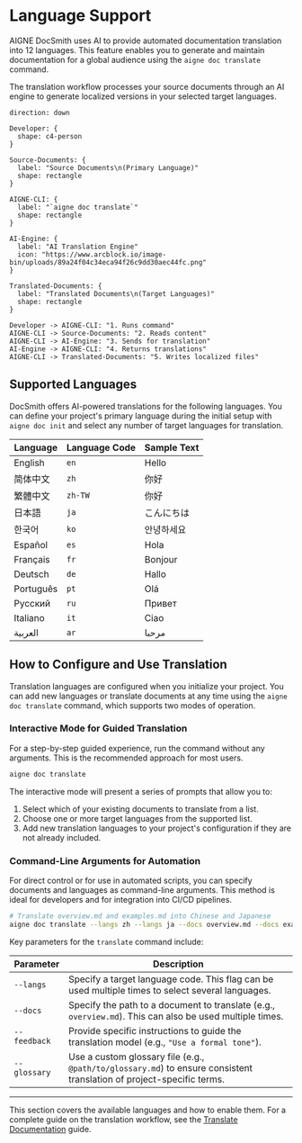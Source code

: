 # Language Support

AIGNE DocSmith uses AI to provide automated documentation translation into 12 languages. This feature enables you to generate and maintain documentation for a global audience using the `aigne doc translate` command.

The translation workflow processes your source documents through an AI engine to generate localized versions in your selected target languages.

```d2
direction: down

Developer: {
  shape: c4-person
}

Source-Documents: {
  label: "Source Documents\n(Primary Language)"
  shape: rectangle
}

AIGNE-CLI: {
  label: "`aigne doc translate`"
  shape: rectangle
}

AI-Engine: {
  label: "AI Translation Engine"
  icon: "https://www.arcblock.io/image-bin/uploads/89a24f04c34eca94f26c9dd30aec44fc.png"
}

Translated-Documents: {
  label: "Translated Documents\n(Target Languages)"
  shape: rectangle
}

Developer -> AIGNE-CLI: "1. Runs command"
AIGNE-CLI -> Source-Documents: "2. Reads content"
AIGNE-CLI -> AI-Engine: "3. Sends for translation"
AI-Engine -> AIGNE-CLI: "4. Returns translations"
AIGNE-CLI -> Translated-Documents: "5. Writes localized files"
```

## Supported Languages

DocSmith offers AI-powered translations for the following languages. You can define your project's primary language during the initial setup with `aigne doc init` and select any number of target languages for translation.

| Language | Language Code | Sample Text |
|---|---|---|
| English | `en` | Hello |
| 简体中文 | `zh` | 你好 |
| 繁體中文 | `zh-TW` | 你好 |
| 日本語 | `ja` | こんにちは |
| 한국어 | `ko` | 안녕하세요 |
| Español | `es` | Hola |
| Français | `fr` | Bonjour |
| Deutsch | `de` | Hallo |
| Português | `pt` | Olá |
| Русский | `ru` | Привет |
| Italiano | `it` | Ciao |
| العربية | `ar` | مرحبا |

## How to Configure and Use Translation

Translation languages are configured when you initialize your project. You can add new languages or translate documents at any time using the `aigne doc translate` command, which supports two modes of operation.

### Interactive Mode for Guided Translation

For a step-by-step guided experience, run the command without any arguments. This is the recommended approach for most users.

```bash Interactive Translation icon=lucide:wand
aigne doc translate
```

The interactive mode will present a series of prompts that allow you to:

1.  Select which of your existing documents to translate from a list.
2.  Choose one or more target languages from the supported list.
3.  Add new translation languages to your project's configuration if they are not already included.

### Command-Line Arguments for Automation

For direct control or for use in automated scripts, you can specify documents and languages as command-line arguments. This method is ideal for developers and for integration into CI/CD pipelines.

```bash Command Example icon=lucide:terminal
# Translate overview.md and examples.md into Chinese and Japanese
aigne doc translate --langs zh --langs ja --docs overview.md --docs examples.md
```

Key parameters for the `translate` command include:

| Parameter | Description |
|---|---|
| `--langs` | Specify a target language code. This flag can be used multiple times to select several languages. |
| `--docs` | Specify the path to a document to translate (e.g., `overview.md`). This can also be used multiple times. |
| `--feedback` | Provide specific instructions to guide the translation model (e.g., `"Use a formal tone"`). |
| `--glossary` | Use a custom glossary file (e.g., `@path/to/glossary.md`) to ensure consistent translation of project-specific terms. |

---

This section covers the available languages and how to enable them. For a complete guide on the translation workflow, see the [Translate Documentation](./features-translate-documentation.md) guide.